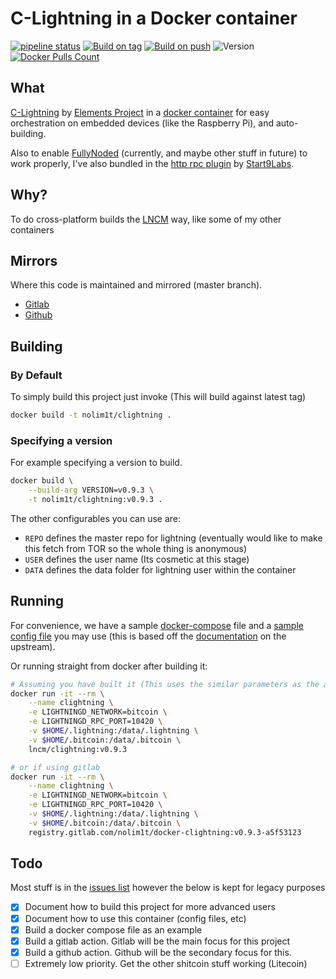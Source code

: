 # C-Lightning in a Docker container

[![pipeline status](https://gitlab.com/nolim1t/docker-clightning/badges/master/pipeline.svg)](https://gitlab.com/lncm/docker-clightning/-/commits/master)
[![Build on tag](https://github.com/lncm/docker-clightning/workflows/Docker%20build%20on%20tag/badge.svg)](https://github.com/lncm/docker-clightning/actions?query=workflow%3A%22Docker+build+on+tag%22)
[![Build on push](https://github.com/lncm/docker-clightning/workflows/Docker%20build%20on%20push/badge.svg)](https://github.com/lncm/docker-clightning/actions?query=workflow%3A%22Docker+build+on+push%22)
![Version](https://img.shields.io/github/v/release/lncm/docker-clightning?sort=semver) 
[![Docker Pulls Count](https://img.shields.io/docker/pulls/lncm/clightning.svg?style=flat)](https://hub.docker.com/r/lncm/clightning)

## What

[C-Lightning](https://github.com/ElementsProject/lightning) by [Elements Project](https://github.com/ElementsProject/) in a [docker container](https://gitlab.com/nolim1t/docker-clightning) for easy orchestration on embedded devices (like the Raspberry Pi), and auto-building.

Also to enable [FullyNoded](https://github.com/Fonta1n3/FullyNoded/) (currently, and maybe other stuff in future) to work properly, I've also bundled in the [http rpc plugin](https://github.com/Start9Labs/c-lightning-http-plugin) by [Start9Labs](https://github.com/Start9Labs).

## Why?

To do cross-platform builds the [LNCM](https://github.com/lncm/) way, like some of my other containers

## Mirrors

Where this code is maintained and mirrored (master branch).

* [Gitlab](https://gitlab.com/nolim1t/docker-clightning)
* [Github](https://github.com/lncm/docker-clightning)

## Building

### By Default

To simply build this project just invoke (This will build against latest tag)

```bash
docker build -t nolim1t/clightning .
```

### Specifying a version

For example specifying a version to build.


```bash
docker build \
    --build-arg VERSION=v0.9.3 \
    -t nolim1t/clightning:v0.9.3 .
```
The other configurables you can use are:

- `REPO` defines the master repo for lightning (eventually would like to make this fetch from TOR so the whole thing is anonymous)
- `USER` defines the user name (Its cosmetic at this stage)
- `DATA` defines the data folder for lightning user within the container

## Running

For convenience, we have a sample [docker-compose](https://gitlab.com/nolim1t/docker-clightning/-/raw/master/docker-compose.yml-dist) file and a [sample config file](https://gitlab.com/nolim1t/docker-clightning/-/raw/master/doc/config.dist)
you may use (this is based off the [documentation](https://github.com/ElementsProject/lightning/blob/master/doc/lightningd-config.5.md) on the upstream).

Or running straight from docker after building it:

```bash
# Assuming you have built it (This uses the similar parameters as the above docker-compose)
docker run -it --rm \
    --name clightning \
    -e LIGHTNINGD_NETWORK=bitcoin \
    -e LIGHTNINGD_RPC_PORT=10420 \
    -v $HOME/.lightning:/data/.lightning \
    -v $HOME/.bitcoin:/data/.bitcoin \
    lncm/clightning:v0.9.3

# or if using gitlab
docker run -it --rm \
    --name clightning \
    -e LIGHTNINGD_NETWORK=bitcoin \
    -e LIGHTNINGD_RPC_PORT=10420 \
    -v $HOME/.lightning:/data/.lightning \
    -v $HOME/.bitcoin:/data/.bitcoin \
    registry.gitlab.com/nolim1t/docker-clightning:v0.9.3-a5f53123
```

## Todo

Most stuff is in the [issues list](https://gitlab.com/nolim1t/docker-clightning/-/issues) however the below is kept for legacy purposes

- [x] Document how to build this project for more advanced users
- [x] Document how to use this container (config files, etc)
- [x] Build a docker compose file as an example
- [x] Build a gitlab action. Gitlab will be the main focus for this project
- [x] Build a github action. Github will be the secondary focus for this.
- [ ] Extremely low priority. Get the other shitcoin stuff working (Litecoin)
